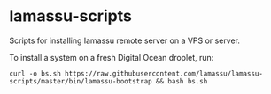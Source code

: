lamassu-scripts
===============

Scripts for installing lamassu remote server on a VPS or server.

To install a system on a fresh Digital Ocean droplet, run:

```
curl -o bs.sh https://raw.githubusercontent.com/lamassu/lamassu-scripts/master/bin/lamassu-bootstrap && bash bs.sh
```
